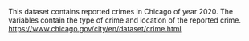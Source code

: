 This dataset contains reported crimes in Chicago of year 2020.
The variables contain the type of crime and location of the reported crime.
https://www.chicago.gov/city/en/dataset/crime.html